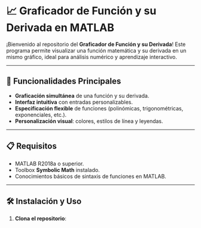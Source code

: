 # 📈 Graficador de Función y su Derivada en MATLAB

¡Bienvenido al repositorio del **Graficador de Función y su Derivada**! Este programa permite visualizar una función matemática y su derivada en un mismo gráfico, ideal para análisis numérico y aprendizaje interactivo.

---

## 🚀 Funcionalidades Principales
- **Graficación simultánea** de una función y su derivada.
- **Interfaz intuitiva** con entradas personalizables.
- **Especificación flexible** de funciones (polinómicas, trigonométricas, exponenciales, etc.).
- **Personalización visual**: colores, estilos de línea y leyendas.

---

## 📋 Requisitos
- MATLAB R2018a o superior.
- Toolbox **Symbolic Math** instalado.
- Conocimientos básicos de sintaxis de funciones en MATLAB.

---

## 🛠️ Instalación y Uso
1. **Clona el repositorio**: